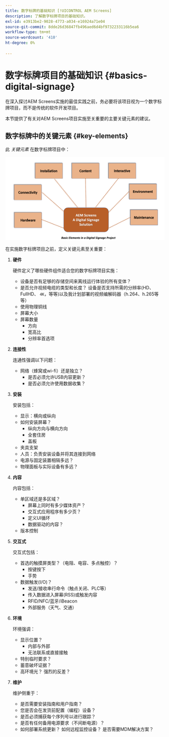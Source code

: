 ```yaml
---
title: 数字标牌的基础知识 [!UICONTROL AEM Screens]
description: 了解数字标牌项目的基础知识。
exl-id: e3913be2-9028-4773-a034-e16924a71e04
source-git-commit: 8dde26d36847fb496aed6d4bf9732233116b5ea6
workflow-type: tm+mt
source-wordcount: '410'
ht-degree: 0%

---
```


# 数字标牌项目的基础知识 {#basics-digital-signage}

在深入探讨AEM Screens实施的最佳实践之前，务必要将该项目视为一个数字标牌项目，而不是传统的软件开发项目。

本节提供了有关对AEM Screens项目实施至关重要的主要关键元素的建议。

## 数字标牌中的关键元素 {#key-elements}

此 *关键元素* 在数字标牌项目中：

![](/help/assets/Elements-Revised.png)

在实施数字标牌项目之前，定义关键元素至关重要：

1. **硬件**

   硬件定义了哪些硬件组件适合您的数字标牌项目实施：
   * 设备是否有足够的存储空间来离线运行体验的所有变体？
   * 是否允许视频电缆的类型和长度？ 设备是否支持所需的分辨率(HD、FullHD、 `4K`，等等)以及我计划部署的视频编解码器（h.264、h.265等等）
   * 使用物理铜线
   * 屏幕大小
   * 屏幕数量
      * 方向
      * 宽高比
      * 分辨率首选项

1. **连接性**

   连通性强调以下问题：
   * 网络（蜂窝或wi-fi）还是独立？
      * 是否必须允许USB内容更新？
      * 是否必须允许使用数据收集？

1. **安装**

   安装包括：
   * 显示：横向或纵向
   * 如何安装屏幕？
      * 纵向方向与横向方向
      * 全套住房
      * 盖板
   * 夹具支架
   * 人员：负责安装设备并将其连接到网络
   * 电源与固定装置相隔多远？
   * 物理面板与实际设备有多远？

1. **内容**

   内容包括：
   * 单区域还是多区域？
      * 屏幕上同时有多少媒体资产？
      * 交互式应用程序有多少页？
      * 定义UI循环
      * 数据驱动的内容？
   * 版本控制

1. **交互式**

   交互式包括：
   * 首选的触摸屏类型？（电阻、电容、多点触控）？
      * 按键按下
      * 手势
   * 数据触发(I/O)？
      * 发送/接收串行命令（触点关闭、PLC等）
      * 传入数据进入屏幕(RSS)或触发内容
      * RFID/NFC/蓝牙/iBeacon
      * 外部服务（天气、交通）

1. **环境**

   环境强调：
   * 显示位置？
      * 内部与外部
      * 无法联系或直接接触
   * 特别临时要求？
   * 蓄意破坏证据？
   * 高环境光？ 强烈的反差？

1. **维护**

   维护侧重于：

   * 是否需要安装指南和用户指南？
   * 您是否会在发货前配置（编程）设备？
   * 是否必须捕获每个序列号以进行跟踪？
   * 是否有任何备用电源要求（不间断电源）？
   * 如何部署系统更新？ 如何远程监控设备？ 是否需要MDM解决方案？
